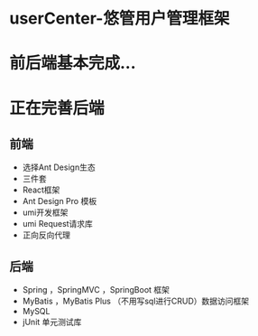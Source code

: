 # userCenter-悠管用户管理框架
# 前后端基本完成...
# 正在完善后端

## 前端

- 选择Ant Design生态
- 三件套
- React框架
- Ant Design Pro 模板
- umi开发框架
- umi Request请求库
- 正向反向代理

## 后端

- Spring ，SpringMVC ，SpringBoot 框架
- MyBatis ，MyBatis Plus （不用写sql进行CRUD）数据访问框架
- MySQL
- jUnit 单元测试库

